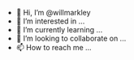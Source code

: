 - 👋 Hi, I’m @willmarkley
- 👀 I’m interested in ...
- 🌱 I’m currently learning ...
- 💞️ I’m looking to collaborate on ...
- 📫 How to reach me ...

<!---
willmarkley/willmarkley is a ✨ special ✨ repository because its `README.md` (this file) appears on your GitHub profile.
You can click the Preview link to take a look at your changes.
--->
